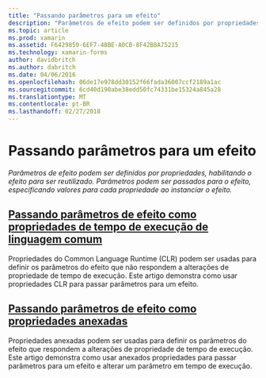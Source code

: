 ```yaml
---
title: "Passando parâmetros para um efeito"
description: "Parâmetros de efeito podem ser definidos por propriedades, habilitando o efeito para ser reutilizado. Parâmetros podem ser passados para o efeito, especificando valores para cada propriedade ao instanciar o efeito."
ms.topic: article
ms.prod: xamarin
ms.assetid: F6429859-6EF7-48BE-A0CB-8F42B8A75215
ms.technology: xamarin-forms
author: davidbritch
ms.author: dabritch
ms.date: 04/06/2016
ms.openlocfilehash: 06de17e978dd30152f66fada36007ccf2189a1ac
ms.sourcegitcommit: 6cd40d190abe38edd50fc74331be15324a845a28
ms.translationtype: MT
ms.contentlocale: pt-BR
ms.lasthandoff: 02/27/2018
---
```

# <a name="passing-parameters-to-an-effect"></a>Passando parâmetros para um efeito

_Parâmetros de efeito podem ser definidos por propriedades, habilitando o efeito para ser reutilizado. Parâmetros podem ser passados para o efeito, especificando valores para cada propriedade ao instanciar o efeito._

## <a name="passing-effect-parameters-as-common-language-runtime-propertiesclr-propertiesmd"></a>[Passando parâmetros de efeito como propriedades de tempo de execução de linguagem comum](clr-properties.md)

Propriedades do Common Language Runtime (CLR) podem ser usadas para definir os parâmetros do efeito que não respondem a alterações de propriedade de tempo de execução. Este artigo demonstra como usar propriedades CLR para passar parâmetros para um efeito.

## <a name="passing-effect-parameters-as-attached-propertiesattached-propertiesmd"></a>[Passando parâmetros de efeito como propriedades anexadas](attached-properties.md)

Propriedades anexadas podem ser usadas para definir os parâmetros do efeito que respondem a alterações de propriedade de tempo de execução. Este artigo demonstra como usar anexados propriedades para passar parâmetros para um efeito e alterar um parâmetro em tempo de execução.

